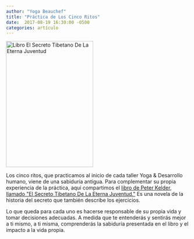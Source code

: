 ```yaml
---
author: "Yoga Beauchef"
title: "Práctica de Los Cinco Ritos"
date:  2017-08-19 16:30:00 -0500
categories: artículo
---
```


<img src="{{ site.url }}/assets/img/posts/2017-08-19-cinco-ritos.jpg" class="img-responsive img-thumbnail gap-left pull-right" alt="Libro El Secreto Tibetano De La Eterna Juventud" width="239" height="346" />

Los cinco ritos, que practicamos al inicio de cada taller Yoga & Desarrollo humano, viene de una sabiduría antigua. Para complementar su propia experiencia de la práctica, aquí compartimos el [libro de Peter Kelder, llamado "El Secreto Tibetano De La Eterna Juventud."](https://drive.google.com/file/d/0BxMEzPh8uhdsUkoxdzlVYlY3OEk/view?usp=sharing) Es una novela de la historia del secreto que también describe los ejercicios.

Lo que queda para cada uno es hacerse responsable de su propia vida y tomar decisiones adecuadas. A medida que te entenderás y sentirás mejor a ti mismo, a ti misma, comprenderás la sabiduría presentada en el libro y el impacto a la vida propia. 
